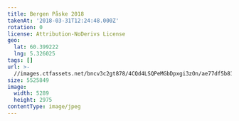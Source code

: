 ```yaml
---
title: Bergen Påske 2018
takenAt: '2018-03-31T12:24:48.000Z'
rotation: 0
license: Attribution-NoDerivs License
geo:
  lat: 60.399222
  lng: 5.326025
tags: []
url: >-
  //images.ctfassets.net/bncv3c2gt878/4CQd4LSQPeMGbDpxgi3zOn/ae77df5b81e9afe6e49f1a8f8a9e63eb/bergen-pske-2018_27305029808_o
size: 5525849
image:
  width: 5289
  height: 2975
contentType: image/jpeg
---
```


